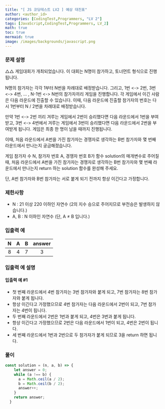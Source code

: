 ```yaml
---
title: "[ JS 코딩테스트 LV2 ] 예상 대진표"
author: <author_id>
categories: [CodingTest,Programmers, "LV 2"]
tags: [JavaScript,CodingTest,Programmers, LV_2]
math: true
toc: true
mermaid: true
image: /images/backgrounds/javascript.png
---
```


### 문제 설명
△△ 게임대회가 개최되었습니다. 이 대회는 N명이 참가하고, 토너먼트 형식으로 진행됩니다.

N명의 참가자는 각각 1부터 N번을 차례대로 배정받습니다. 그리고, 1번 <-> 2번, 3번 <-> 4번, ... ,
N-1번 <-> N번의 참가자끼리 게임을 진행합니다. 각 게임에서 이긴 사람은 다음 라운드에 진출할 수 있습니다. 이때, 다음 라운드에 진출할 참가자의 번호는 다시 1번부터 N / 2번을 차례대로 배정받습니다.


만약 1번 <-> 2번 끼리 겨루는 게임에서 2번이 승리했다면 다음 라운드에서 1번을 부여받고, 
3번 <-> 4번에서 겨루는 게임에서 3번이 승리했다면 다음 라운드에서 2번을 부여받게 됩니다. 게임은 최종 한 명이 남을 때까지 진행됩니다.

이때, 처음 라운드에서 A번을 가진 참가자는 경쟁자로 생각하는 B번 참가자와 몇 번째 라운드에서 만나는지 궁금해졌습니다. 

게임 참가자 수 N, 참가자 번호 A, 경쟁자 번호 B가 함수 solution의 매개변수로 주어질 때,
처음 라운드에서 A번을 가진 참가자는 경쟁자로 생각하는 B번 참가자와 몇 번째 라운드에서 만나는지 return 하는 solution 함수를 완성해 주세요. 

단, A번 참가자와 B번 참가자는 서로 붙게 되기 전까지 항상 이긴다고 가정합니다.

### 제한사항
+ N : 21 이상 220 이하인 자연수 (2의 지수 승으로 주어지므로 부전승은 발생하지 않습니다.)
+ A, B : N 이하인 자연수 (단, A ≠ B 입니다.)

### 입출력 예

|N|	A|	B| 	answer  |
|:--:|:--:|:--:|:--------:|
|8|	4|	7|    	3    |

### 입출력 예 설명
#### 입출력 예 #1
- 첫 번째 라운드에서 4번 참가자는 3번 참가자와 붙게 되고, 7번 참가자는 8번 참가자와 붙게 됩니다.
- 항상 이긴다고 가정했으므로 4번 참가자는 다음 라운드에서 2번이 되고, 7번 참가자는 4번이 됩니다.
- 두 번째 라운드에서 2번은 1번과 붙게 되고, 4번은 3번과 붙게 됩니다.
- 항상 이긴다고 가정했으므로 2번은 다음 라운드에서 1번이 되고, 4번은 2번이 됩니다.
- 세 번째 라운드에서 1번과 2번으로 두 참가자가 붙게 되므로 3을 return 하면 됩니다.

### 풀이
```jsx
const solution = (n, a, b) => {
    let answer = 0;
    while (a !== b) {
      a = Math.ceil(a / 2);
      b = Math.ceil(b / 2);
      answer++;
    }
    return answer;
  }
```
